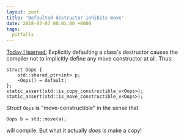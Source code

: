 ```yaml
---
layout: post
title: 'Defaulted destructor inhibits move'
date: 2018-07-07 00:01:00 +0000
tags:
  pitfalls
---
```


[Today I learned:](https://wandbox.org/permlink/ai9qGXYxLGIFjRD1)
Explicitly defaulting a class's destructor causes the compiler not to
implicitly define any move constructor at all. Thus:

    struct Oops {
        std::shared_ptr<int> p;
        ~Oops() = default;
    };
    static_assert(std::is_copy_constructible_v<Oops>);
    static_assert(std::is_move_constructible_v<Oops>);

Struct `Oops` is "move-constructible" in the sense that

    Oops b = std::move(a);

will compile. But what it actually *does* is make a copy!
